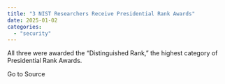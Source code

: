 ```yaml
---
title: "3 NIST Researchers Receive Presidential Rank Awards"
date: 2025-01-02
categories: 
  - "security"
---
```


All three were awarded the “Distinguished Rank,” the highest category of Presidential Rank Awards.

Go to Source
